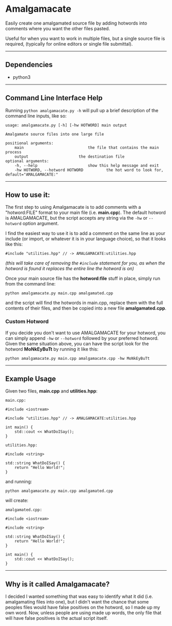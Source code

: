 # Amalgamacate

Easily create one amalgamated source file by adding hotwords into comments where you want the other files pasted.

Useful for when you want to work in multiple files, but a single source file is required, (typically for online editors or single file submittal).

---

## Dependencies

* python3

---

## Command Line Interface Help

Running `python amalgamacate.py -h` will pull up a brief description of the command line inputs, like so:

```
usage: amalgamacate.py [-h] [-hw HOTWORD] main output

Amalgamate source files into one large file

positional arguments:  
	main                 			the file that contains the main process  
	output            			the destination file
optional arguments:  
	-h, --help            			show this help message and exit  
	-hw HOTWORD, --hotword HOTWORD          the hot word to look for, default="AMALGAMACATE:"
```

---

## How to use it:

The first step to using Amalgamacate is to add comments with a "hotword:FILE" format to your main file (i.e. **main.cpp**).
The default hotword is AMALGAMACATE, but the script accepts any string via the `-hw` or `--hotword` option argument.

I find the easiest way to use it is to add a comment on the same line as your include (or import, or whatever it is in your language choice), so that it looks like this:

`#include "utilities.hpp" // -> AMALGAMACATE:utilities.hpp`

*(this will take care of removing the `#include` statement for you, as when the hotword is found it replaces the entire line the hotword is on)*

Once your main source file has the **hotword:file** stuff in place, simply run from the command line:

`python amalgamacate.py main.cpp amalgamated.cpp`

and the script will find the hotwords in main.cpp, replace them with the full contents of their files, and then be copied into a new file **amalgamated.cpp**.

### Custom Hotword

If you decide you don't want to use AMALGAMACATE for your hotword, you can simply append `-hw` or `--hotword` followed by your preferred hotword.
Given the same situation above, you can have the script look for the hotword **MoNkEyBuTt** by running it like this:

`python amalgamacate.py main.cpp amalgamacate.cpp -hw MoNkEyBuTt`

---

## Example Usage

Given two files, **main.cpp** and **utilities.hpp**:

```
main.cpp:

#include <iostream>

#include "utilities.hpp" // -> AMALGAMACATE:utilities.hpp

int main() {
	std::cout << WhatDoISay();
}

```

```
utilities.hpp:

#include <string>

std::string WhatDoISay() {
	return "Hello World!";
}

```

and running:

`python amalgamacate.py main.cpp amalgamated.cpp`

will create:
```
amalgamated.cpp:

#include <iostream>

#include <string>

std::string WhatDoISay() {
	return "Hello World!";
}

int main() {
	std::cout << WhatDoISay();
}
```

---

## Why is it called Amalgamacate?

I decided I wanted something that was easy to identify what it did (i.e. amalgamating files into one), but I didn't want the chance that some peoples files would have false positives on the hotword, so I made up my own word. Now, unless people are using made up words, the only file that will have false positives is the actual script itself.
